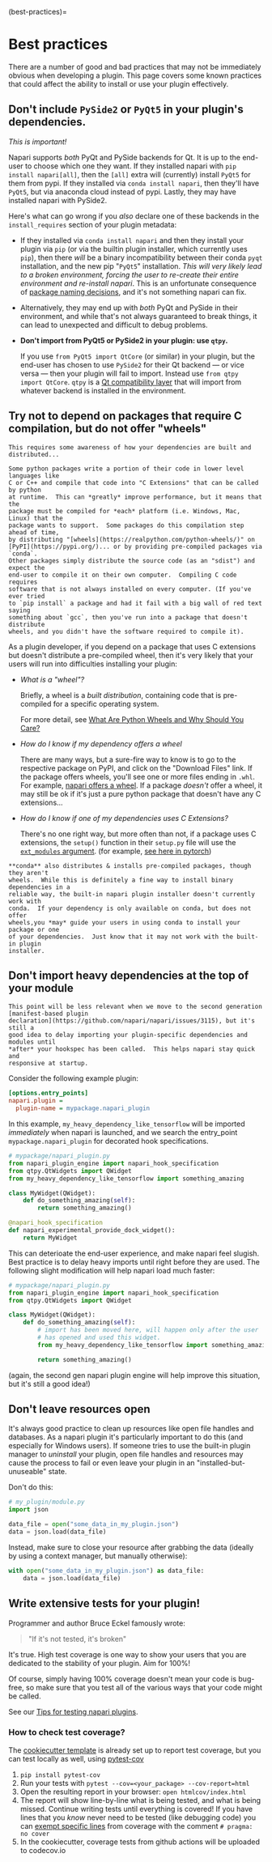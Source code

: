 (best-practices)=

# Best practices

There are a number of good and bad practices that may not be immediately obvious
when developing a plugin.  This page covers some known practices that could
affect the ability to install or use your plugin effectively.


## Don't include `PySide2` or `PyQt5` in your plugin's dependencies.

*This is important!*

Napari supports *both* PyQt and PySide backends for Qt.  It is up to the
end-user to choose which one they want. If they installed napari with `pip
install napari[all]`, then the `[all]` extra will (currently) install `PyQt5`
for them from pypi.  If they installed via `conda install napari`, then they'll
have `PyQt5`, but via anaconda cloud instead of pypi. Lastly, they may have
installed napari with PySide2.

Here's what can go wrong if you *also* declare one of these backends in the
`install_requires` section of your plugin metadata:

- If they installed via `conda install napari` and then they install your plugin
  via `pip` (or via the builtin plugin installer, which currently uses `pip`),
  then there *will* be a binary incompatibility between their conda `pyqt`
  installation, and the new pip "`PyQt5`" installation. *This will very likely
  lead to a broken environment, forcing the user to re-create their entire
  environment and re-install napari*. This is an unfortunate consequence of
  [package naming
  decisions](https://github.com/ContinuumIO/anaconda-issues/issues/1554), and
  it's not something napari can fix.
- Alternatively, they may end up with *both* PyQt and PySide in their
  environment, and while that's not always guaranteed to break things, it can
  lead to unexpected and difficult to debug problems.

- **Don't import from PyQt5 or PySide2 in your plugin: use `qtpy`.**

    If you use `from PyQt5 import QtCore` (or similar) in your plugin, but the
    end-user has chosen to use `PySide2` for their Qt backend — or vice versa —
    then your plugin will fail to import.  Instead use `from qtpy import
    QtCore`.  `qtpy` is a [Qt compatibility
    layer](https://github.com/spyder-ide/qtpy) that will import from whatever
    backend is installed in the environment.

## Try not to depend on packages that require C compilation, but do not offer "wheels"

````{tip}
This requires some awareness of how your dependencies are built and distributed...

Some python packages write a portion of their code in lower level languages like
C or C++ and compile that code into "C Extensions" that can be called by python
at runtime.  This can *greatly* improve performance, but it means that the
package must be compiled for *each* platform (i.e. Windows, Mac, Linux) that the
package wants to support.  Some packages do this compilation step ahead of time,
by distributing "[wheels](https://realpython.com/python-wheels/)" on
[PyPI](https://pypi.org/)... or by providing pre-compiled packages via `conda`.
Other packages simply distribute the source code (as an "sdist") and expect the
end-user to compile it on their own computer.  Compiling C code requires
software that is not always installed on every computer. (If you've ever tried
to `pip install` a package and had it fail with a big wall of red text saying
something about `gcc`, then you've run into a package that doesn't distribute
wheels, and you didn't have the software required to compile it).
````


As a plugin developer, if you depend on a package that uses C extensions but
doesn't distribute a pre-compiled wheel, then it's very likely that your users
will run into difficulties installing your plugin:

- *What is a "wheel"?*

  Briefly, a wheel is a *built distribution*, containing code that is
  pre-compiled for a specific operating system.

  For more detail, see [What Are Python Wheels and Why Should You
  Care?](https://realpython.com/python-wheels/)

- *How do I know if my dependency offers a wheel*

  There are many ways, but a sure-fire way to know is to go to the respective
  package on PyPI, and click on the "Download Files" link.  If the package
  offers wheels, you'll see one or more files ending in `.whl`.  For example,
  [napari offers a wheel](https://pypi.org/project/napari/#files).  If a package
  *doesn't* offer a wheel, it may still be ok if it's just a pure python package
  that doesn't have any C extensions...

- *How do I know if one of my dependencies uses C Extensions?*

  There's no one right way, but more often than not, if a package uses C
  extensions, the `setup()` function in their `setup.py` file will use the
  [`ext_modules`
  argument](https://docs.python.org/3/distutils/setupscript.html#describing-extension-modules).
  (for example, [see here in
  pytorch](https://github.com/pytorch/pytorch/blob/master/setup.py#L914))

````{admonition} What about conda?
**conda** also distributes & installs pre-compiled packages, though they aren't
wheels.  While this is definitely a fine way to install binary dependencies in a
reliable way, the built-in napari plugin installer doesn't currently work with
conda.  If your dependency is only available on conda, but does not offer
wheels,you *may* guide your users in using conda to install your package or one
of your dependencies.  Just know that it may not work with the built-in plugin
installer. 
````


## Don't import heavy dependencies at the top of your module

````{note}
This point will be less relevant when we move to the second generation
[manifest-based plugin
declaration](https://github.com/napari/napari/issues/3115), but it's still a
good idea to delay importing your plugin-specific dependencies and modules until
*after* your hookspec has been called.  This helps napari stay quick and
responsive at startup.  
````



Consider the following example plugin:

```ini
[options.entry_points]
napari.plugin =
  plugin-name = mypackage.napari_plugin
```

In this example, `my_heavy_dependency_like_tensorflow` will be imported
*immediately* when napari is launched, and we search the entry_point
`mypackage.napari_plugin` for decorated hook specifications.

```py
# mypackage/napari_plugin.py
from napari_plugin_engine import napari_hook_specification
from qtpy.QtWidgets import QWidget
from my_heavy_dependency_like_tensorflow import something_amazing

class MyWidget(QWidget):
    def do_something_amazing(self):
        return something_amazing()

@napari_hook_specification
def napari_experimental_provide_dock_widget():
    return MyWidget
```

This can deterioate the end-user experience, and make napari feel slugish. Best
practice is to delay heavy imports until right before they are used.  The
following slight modification will help napari load much faster:

```py
# mypackage/napari_plugin.py
from napari_plugin_engine import napari_hook_specification
from qtpy.QtWidgets import QWidget

class MyWidget(QWidget):
    def do_something_amazing(self):
        # import has been moved here, will happen only after the user
        # has opened and used this widget.
        from my_heavy_dependency_like_tensorflow import something_amazing

        return something_amazing()
```

(again, the second gen napari plugin engine will help improve this situation,
but it's still a good idea!)

## Don't leave resources open

It's always good practice to clean up resources like open file handles and
databases.  As a napari plugin it's particularly important to do this (and
especially for Windows users).  If someone tries to use the built-in plugin
manager to *uninstall* your plugin, open file handles and resources may cause
the process to fail or even leave your plugin in an "installed-but-unuseable"
state.

Don't do this:

```py
# my_plugin/module.py
import json

data_file = open("some_data_in_my_plugin.json")
data = json.load(data_file)
```

Instead, make sure to close your resource after grabbing the data (ideally by
using a context manager, but manually otherwise):

```py
with open("some_data_in_my_plugin.json") as data_file:
    data = json.load(data_file)
```



## Write extensive tests for your plugin!

Programmer and author Bruce Eckel famously wrote:

> "If it's not tested, it's broken"

It's true.  High test coverage is one way to show your users that you are
dedicated to the stability of your plugin. Aim for 100%!

Of course, simply having 100% coverage doesn't mean your code is bug-free, so
make sure that you test all of the various ways that your code might be called.

See our [Tips for testing napari plugins](plugin-testing-tips).

### How to check test coverage?

The [cookiecutter
template](https://github.com/napari/cookiecutter-napari-plugin) is already set
up to report test coverage, but you can test locally as well, using
[pytest-cov](https://github.com/pytest-dev/pytest-cov)

1. `pip install pytest-cov`
2. Run your tests with `pytest --cov=<your_package> --cov-report=html`
3. Open the resulting report in your browser: `open htmlcov/index.html`
4. The report will show line-by-line what is being tested, and what is being
   missed. Continue writing tests until everything is covered! If you have
   lines that you *know* never need to be tested (like debugging code) you can
   [exempt specific
   lines](https://coverage.readthedocs.io/en/coverage-4.3.3/excluding.html#excluding-code-from-coverage-py)
   from coverage with the comment `# pragma: no cover`
5. In the cookiecutter, coverage tests from github actions will be uploaded to
   codecov.io
